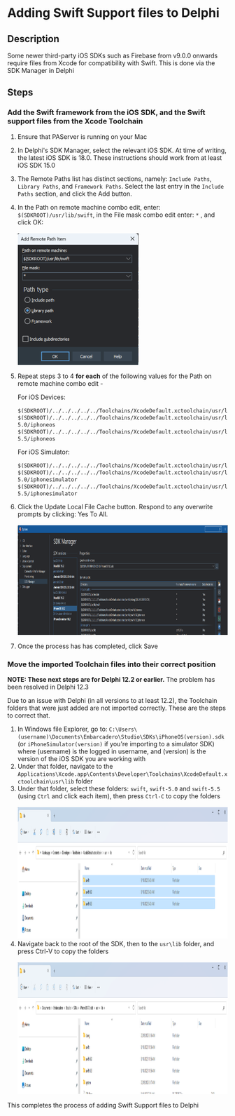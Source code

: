 # Adding Swift Support files to Delphi

## Description

Some newer third-party iOS SDKs such as Firebase from v9.0.0 onwards require files from Xcode for compatibility with Swift. This is done via the SDK Manager in Delphi

## Steps

### Add the Swift framework from the iOS SDK, and the Swift support files from the Xcode Toolchain

1. Ensure that PAServer is running on your Mac
2. In Delphi's SDK Manager, select the relevant iOS SDK. At time of writing, the latest iOS SDK is 18.0. These instructions should work from at least iOS SDK 15.0
3. The Remote Paths list has distinct sections, namely: `Include Paths`, `Library Paths`, and `Framework Paths`. Select the last entry in the `Include Paths` section, and click the Add button.
4. In the Path on remote machine combo edit, enter: `$(SDKROOT)/usr/lib/swift`, in the File mask combo edit enter: `*` , and click OK:<br><br>
   <img src="../../Screenshots/AddRemotePathItem.png" alt="logo" height="300">
5. Repeat steps 3 to 4 **for each** of the following values for the Path on remote machine combo edit - 
   
   For iOS Devices:
   ```
   $(SDKROOT)/../../../../../Toolchains/XcodeDefault.xctoolchain/usr/lib/swift/iphoneos
   $(SDKROOT)/../../../../../Toolchains/XcodeDefault.xctoolchain/usr/lib/swift-5.0/iphoneos
   $(SDKROOT)/../../../../../Toolchains/XcodeDefault.xctoolchain/usr/lib/swift-5.5/iphoneos
   ```
   For iOS Simulator:
   ```
   $(SDKROOT)/../../../../../Toolchains/XcodeDefault.xctoolchain/usr/lib/swift/iphonesimulator
   $(SDKROOT)/../../../../../Toolchains/XcodeDefault.xctoolchain/usr/lib/swift-5.0/iphonesimulator
   $(SDKROOT)/../../../../../Toolchains/XcodeDefault.xctoolchain/usr/lib/swift-5.5/iphonesimulator
   ```

6. Click the Update Local File Cache button. Respond to any overwrite prompts by clicking: Yes To All.<br><br>
   <img src="../../Screenshots/PathsAddedUpdateLocalFileCache.png" alt="logo" height="250">
7. Once the process has has completed, click Save

### Move the imported Toolchain files into their correct position

**NOTE: These next steps are for Delphi 12.2 or earlier.** The problem has been resolved in Delphi 12.3

Due to an issue with Delphi (in all versions to at least 12.2), the Toolchain folders that were just added are not imported correctly. These are the steps to correct that.

1. In Windows file Explorer, go to: `C:\Users\(username)\Documents\Embarcadero\Studio\SDKs\iPhoneOS(version).sdk` (or `iPhoneSimulator(version)` if you're importing to a simulator SDK) where (username) is the logged in username, and (version) is the version of the iOS SDK you are working with
2. Under that folder, navigate to the `Applications\Xcode.app\Contents\Developer\Toolchains\XcodeDefault.xctoolchain\usr\lib` folder
3. Under that folder, select these folders: `swift`, `swift-5.0` and `swift-5.5` (using `Ctrl` and click each item), then press `Ctrl-C` to copy the folders<br><br>
    <img src="../../Screenshots/SwiftFoldersSelected.png" alt="logo" height="300">
4. Navigate back to the root of the SDK, then to the `usr\lib` folder, and press Ctrl-V to copy the folders<br><br>
   <img src="../../Screenshots/SwiftFoldersCopied.png" alt="logo" height="300">
   
This completes the process of adding Swift Support files to Delphi